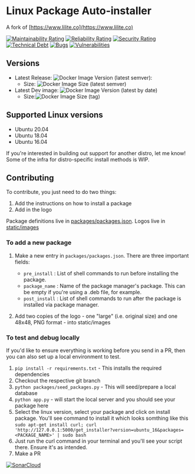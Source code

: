 # Linux Package Auto-installer

A fork of [https://www.lilite.co](https://www.lilite.co)

[![Maintainability Rating](https://sonarcloud.io/api/project_badges/measure?project=flowalex-tech_package_installer&metric=sqale_rating)](https://sonarcloud.io/dashboard?id=flowalex-tech_package_installer)
[![Reliability Rating](https://sonarcloud.io/api/project_badges/measure?project=flowalex-tech_package_installer&metric=reliability_rating)](https://sonarcloud.io/dashboard?id=flowalex-tech_package_installer)
[![Security Rating](https://sonarcloud.io/api/project_badges/measure?project=flowalex-tech_package_installer&metric=security_rating)](https://sonarcloud.io/dashboard?id=flowalex-tech_package_installer)
[![Technical Debt](https://sonarcloud.io/api/project_badges/measure?project=flowalex-tech_package_installer&metric=sqale_index)](https://sonarcloud.io/dashboard?id=flowalex-tech_package_installer)
[![Bugs](https://sonarcloud.io/api/project_badges/measure?project=flowalex-tech_package_installer&metric=bugs)](https://sonarcloud.io/dashboard?id=flowalex-tech_package_installer)
[![Vulnerabilities](https://sonarcloud.io/api/project_badges/measure?project=flowalex-tech_package_installer&metric=vulnerabilities)](https://sonarcloud.io/dashboard?id=flowalex-tech_package_installer)

## Versions
* Latest Release: ![Docker Image Version (latest semver)](https://img.shields.io/docker/v/flowalex/linux_package_installer?color=blue&sort=semver):
    * Size: ![Docker Image Size (latest semver)](https://img.shields.io/docker/image-size/flowalex/linux_package_installer?sort=semver)
* Latest Dev image: ![Docker Image Version (latest by date)](https://img.shields.io/docker/v/flowalex/linux_package_installer)
    * Size:![Docker Image Size (tag)](https://img.shields.io/docker/image-size/flowalex/linux_package_installer/latest)
## Supported Linux versions

- Ubuntu 20.04
- Ubuntu 18.04
- Ubuntu 16.04

If you're interested in building out support for another distro,
let me know! Some of the infra for distro-specific install methods is WIP.

## Contributing

To contribute, you just need to do two things:

1. Add the instructions on how to install a package
2. Add in the logo

Package definitions live in [packages/packages.json](https://github.com/cmoscardi/lilite/tree/master/packages). Logos live in [static/images](https://github.com/cmoscardi/lilite/tree/master/static/images)

### To add a new package

1. Make a new entry in `packages/packages.json`. There are three important fields:

    - `pre_install` : List of shell commands to run before installing the package.
    - `package_name` : Name of the package manager's package. This can be empty
                   if you're using a .deb file, for example.
    - `post_install` : List of shell commands to run after the package is installed
                   via package manager.

2. Add two copies of the logo - one "large" (i.e. original size) and one 48x48, PNG format - into static/images

### To test and debug locally

If you'd like to ensure everything is working before you send in a PR, then you can also set up a local environment to test.
1. `pip install -r requirements.txt` - This installs the required dependencies
2. Checkout the respective git branch
3. `python packages/seed_packages.py` - This will seed/prepare a local database
4. `python app.py` - will start the local server and you should see your package here
5. Select the linux version, select your package and click on install package. You'll see command to install it which looks somthing like this
`sudo apt-get install curl; curl 'http://127.0.0.1:5000/get_installer?version=ubuntu_16&packages=<PACKAGE_NAME>' | sudo bash`
6. Just run the curl command in your terminal and you'll see your script there. Ensure it's as intended.
7. Make a PR

[![SonarCloud](https://sonarcloud.io/images/project_badges/sonarcloud-black.svg)](https://sonarcloud.io/dashboard?id=flowalex-tech_package_installer)
